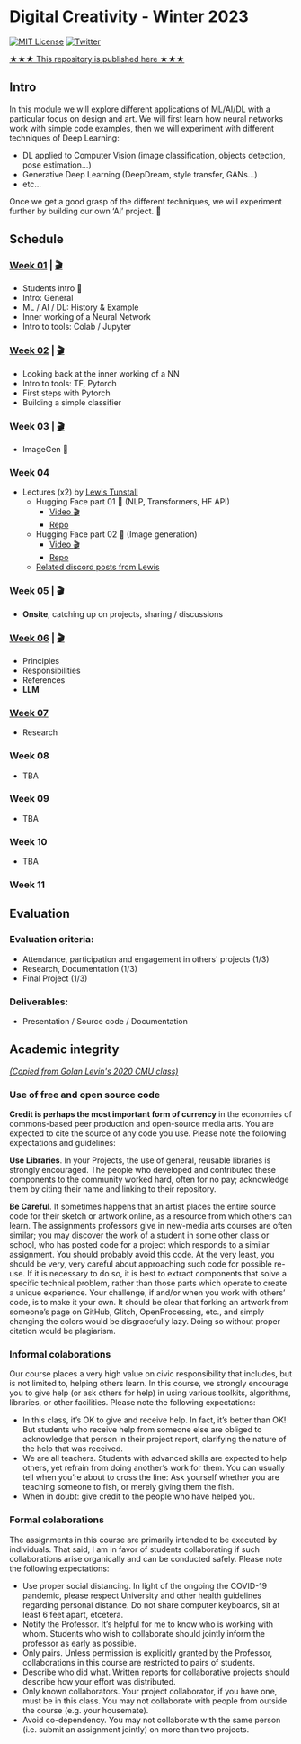 # Digital Creativity - Winter 2023

[![MIT License](https://img.shields.io/badge/license-MIT-blue.svg)](http://opensource.org/licenses/MIT)
[![Twitter](https://img.shields.io/twitter/url/https/github.com/webslides/webslides.svg?style=social)](https://twitter.com/digideation)

[★★★ This repository is published here ★★★](https://digitalideation.github.io/digcre_h2301/)

## Intro

In this module we will explore different applications of ML/AI/DL with a particular focus on design and art. We will first learn how neural networks work with simple code examples, then we will experiment with different techniques of Deep Learning:

- DL applied to Computer Vision (image classification, objects detection, pose estimation...)
- Generative Deep Learning (DeepDream, style transfer, GANs...)
- etc...

Once we get a good grasp of the different techniques, we will experiment further by building our own ‘AI’ project. :space_invader:

## Schedule

### [Week 01](content/week01.md) | [:clapper:](https://drive.switch.ch/index.php/s/GEiul0myblz6JJf)

- Students intro :wave:
- Intro: General
- ML / AI / DL: History & Example
- Inner working of a Neural Network
- Intro to tools: Colab / Jupyter

### [Week 02](content/week02.md) | [:clapper:](https://drive.switch.ch/index.php/s/MNhBQgPwrspNB72)

- Looking back at the inner working of a NN
- Intro to tools: TF, Pytorch
- First steps with Pytorch
- Building a simple classifier

### Week 03 | [:clapper:](https://drive.switch.ch/index.php/s/AA3iEiAyOUymKhu)

- ImageGen :ferris_wheel:

### Week 04

- Lectures (x2) by [Lewis Tunstall](https://twitter.com/_lewtun)
  - Hugging Face part 01 :hugs: (NLP, Transformers, HF API)
    - [Video :clapper:](https://drive.switch.ch/index.php/s/2mFjA6ATGnsv0x8)
    - [Repo](https://github.com/digitalideation/hf_workshops/tree/main/luzern-university)
  - Hugging Face part 02 :hugs: (Image generation)
    - [Video :clapper:](https://drive.switch.ch/index.php/s/45xTOhqqU5Tj5Ft)
    - [Repo](https://github.com/digitalideation/hf_workshops/tree/main/luzern-university)
  - [Related discord posts from Lewis](./assets/images/lewtun_discord_posts.png)

### Week 05 | [:clapper:](https://drive.switch.ch/index.php/s/FxhRo0C7bzBgjt6)

- **Onsite**, catching up on projects, sharing / discussions

### [Week 06](content/week06.md) | [:clapper:](https://drive.switch.ch/index.php/s/WDnHxhVAdJ8ZnWs)

- Principles
- Responsibilities
- References
- **LLM**

### [Week 07](content/week07.md)

- Research

### Week 08

- TBA

### Week 09

- TBA

### Week 10

- TBA

### Week 11

## Evaluation

### Evaluation criteria:

- Attendance, participation and engagement in others' projects (1/3)
- Research, Documentation (1/3)
- Final Project (1/3)

### Deliverables:

- Presentation / Source code / Documentation

## Academic integrity

[_(Copied from Golan Levin's 2020 CMU class)_](https://courses.ideate.cmu.edu/60-212/f2020/syllabus/academic-integrity/)

### Use of free and open source code

**Credit is perhaps the most important form of currency** in the economies of commons-based peer production and open-source media arts. You are expected to cite the source of any code you use. Please note the following expectations and guidelines:

**Use Libraries**. In your Projects, the use of general, reusable libraries is strongly encouraged. The people who developed and contributed these components to the community worked hard, often for no pay; acknowledge them by citing their name and linking to their repository.

**Be Careful**. It sometimes happens that an artist places the entire source code for their sketch or artwork online, as a resource from which others can learn. The assignments professors give in new-media arts courses are often similar; you may discover the work of a student in some other class or school, who has posted code for a project which responds to a similar assignment. You should probably avoid this code. At the very least, you should be very, very careful about approaching such code for possible re-use. If it is necessary to do so, it is best to extract components that solve a specific technical problem, rather than those parts which operate to create a unique experience. Your challenge, if and/or when you work with others’ code, is to make it your own. It should be clear that forking an artwork from someone’s page on GitHub, Glitch, OpenProcessing, etc., and simply changing the colors would be disgracefully lazy. Doing so without proper citation would be plagiarism.

### Informal colaborations

Our course places a very high value on civic responsibility that includes, but is not limited to, helping others learn. In this course, we strongly encourage you to give help (or ask others for help) in using various toolkits, algorithms, libraries, or other facilities. Please note the following expectations:

- In this class, it’s OK to give and receive help. In fact, it’s better than OK! But students who receive help from someone else are obliged to acknowledge that person in their project report, clarifying the nature of the help that was received.
- We are all teachers. Students with advanced skills are expected to help others, yet refrain from doing another’s work for them. You can usually tell when you’re about to cross the line: Ask yourself whether you are teaching someone to fish, or merely giving them the fish.
- When in doubt: give credit to the people who have helped you.

### Formal colaborations

The assignments in this course are primarily intended to be executed by individuals. That said, I am in favor of students collaborating if such collaborations arise organically and can be conducted safely. Please note the following expectations:

- Use proper social distancing. In light of the ongoing the COVID-19 pandemic, please respect University and other health guidelines regarding personal distance. Do not share computer keyboards, sit at least 6 feet apart, etcetera.
- Notify the Professor. It’s helpful for me to know who is working with whom. Students who wish to collaborate should jointly inform the professor as early as possible.
- Only pairs. Unless permission is explicitly granted by the Professor, collaborations in this course are restricted to pairs of students.
- Describe who did what. Written reports for collaborative projects should describe how your effort was distributed.
- Only known collaborators. Your project collaborator, if you have one, must be in this class. You may not collaborate with people from outside the course (e.g. your housemate).
- Avoid co-dependency. You may not collaborate with the same person (i.e. submit an assignment jointly) on more than two projects.
